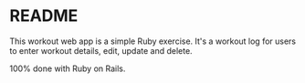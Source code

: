 # README

This workout web app is a simple Ruby exercise. It's a workout log for users to enter workout details, edit, update and delete.

100% done with Ruby on Rails.
